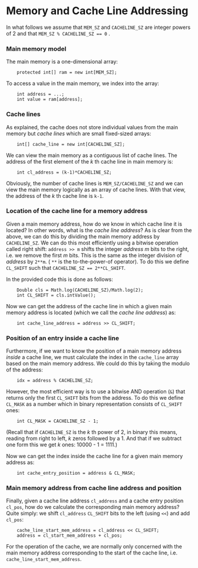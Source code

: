 # Memory and Cache Line Addressing

In what follows we assume that `MEM_SZ` and `CACHELINE_SZ` are integer powers of 2 and that `MEM_SZ % CACHELINE_SZ == 0` .

### Main memory model

The main memory is a one-dimensional array:

        protected int[] ram = new int[MEM_SZ];

To access a value in the main memory, we index into the array:

        int address = ...;
        int value = ram[address];

### Cache lines

As explained, the cache does not store individual values from the main memory but _cache lines_ which are small fixed-sized arrays:

        int[] cache_line = new int[CACHELINE_SZ];

We can view the main memory as a contiguous list of cache lines. The address of the first element of the _k_ th cache line in main memory is:

        int cl_address = (k-1)*CACHELINE_SZ;

Obviously, the number of cache lines is `MEM_SZ/CACHELINE_SZ` and we can view the main memory logically as an array of cache lines. With that view, the address of the _k_ th cache line is `k-1`.

### Location of the cache line for a memory address

Given a main memory address, how do we know in which cache line it is located? In other words, what is the _cache line address_? As is clear from the above, we can do this by dividing the main memory address by `CACHELINE_SZ`.
We can do this most efficiently using a bitwise operation called right shift: `address >> m` shifts the integer _address_  _m_ bits to the right, i.e. we remove the first _m_ bits. This is the same as the integer division of _address_ by `2**m`. ( `**` is the to-the-power-of operator). To do this we define `CL_SHIFT` such that `CACHELINE_SZ == 2**CL_SHIFT`.

In the provided code this is done as follows:        

        Double cls = Math.log(CACHELINE_SZ)/Math.log(2);
        int CL_SHIFT = cls.intValue();

Now we can get the address of the cache line in which a given main memory address is located (which we call the  _cache line address_) as:

        int cache_line_address = address >> CL_SHIFT;

### Position of an entry inside a cache line

Furthermore, if we want to know the position of a main memory address _inside_ a cache line, we must calculate the index in the `cache_line` array based on the main memory address. We could do this by taking the modulo of the address:

        idx = address % CACHELINE_SZ;

However, the most efficient way is to use a bitwise AND operation (`&`) that returns only the first `CL_SHIFT` bits from the address. To do this we define `CL_MASK` as a number which in binary representation consists of `CL_SHIFT` ones:

        int CL_MASK = CACHELINE_SZ - 1;

(Recall that if `CACHELINE_SZ` is the _k_ th power of 2, in binary this means, reading from right to left, _k_ zeros followed by a 1. And that if we subtract one form this we get _k_ ones: 10000 - 1 = 1111.)

Now we can get the index inside the cache line for a given main memory address as:

        int cache_entry_position = address & CL_MASK;

### Main memory address from cache line address and position

Finally, given a cache line address `cl_address` and a cache entry position `cl_pos`, how do we calculate the corresponding main memory address? Quite simply: we shift `cl_address` `CL_SHIFT` bits to the left (using `<<`) and add `cl_pos`:

        cache_line_start_mem_address = cl_address << CL_SHIFT;
        address = cl_start_mem_address + cl_pos;

For the operation of the cache, we are normally only concerned with the main memory address corresponding to the start of the cache line, i.e. `cache_line_start_mem_address`.
